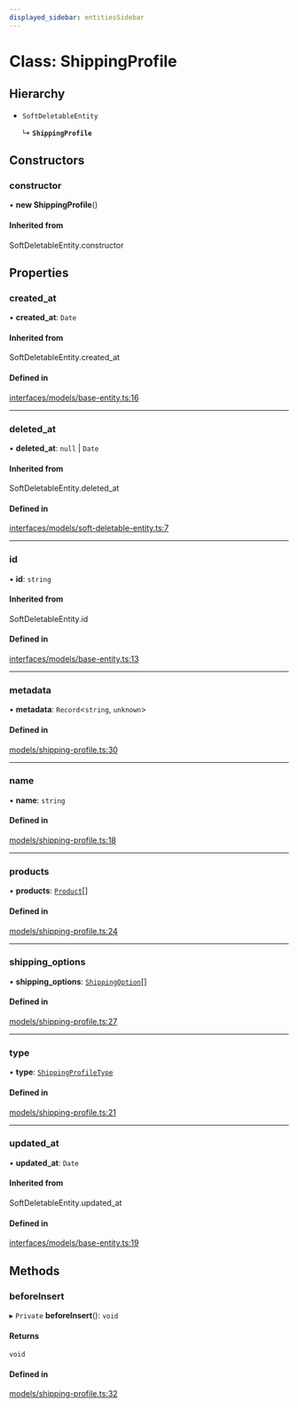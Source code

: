 ```yaml
---
displayed_sidebar: entitiesSidebar
---
```


# Class: ShippingProfile

## Hierarchy

- `SoftDeletableEntity`

  ↳ **`ShippingProfile`**

## Constructors

### constructor

• **new ShippingProfile**()

#### Inherited from

SoftDeletableEntity.constructor

## Properties

### created\_at

• **created\_at**: `Date`

#### Inherited from

SoftDeletableEntity.created\_at

#### Defined in

[interfaces/models/base-entity.ts:16](https://github.com/medusajs/medusa/blob/076b41bb8/packages/medusa/src/interfaces/models/base-entity.ts#L16)

___

### deleted\_at

• **deleted\_at**: ``null`` \| `Date`

#### Inherited from

SoftDeletableEntity.deleted\_at

#### Defined in

[interfaces/models/soft-deletable-entity.ts:7](https://github.com/medusajs/medusa/blob/076b41bb8/packages/medusa/src/interfaces/models/soft-deletable-entity.ts#L7)

___

### id

• **id**: `string`

#### Inherited from

SoftDeletableEntity.id

#### Defined in

[interfaces/models/base-entity.ts:13](https://github.com/medusajs/medusa/blob/076b41bb8/packages/medusa/src/interfaces/models/base-entity.ts#L13)

___

### metadata

• **metadata**: `Record`<`string`, `unknown`\>

#### Defined in

[models/shipping-profile.ts:30](https://github.com/medusajs/medusa/blob/076b41bb8/packages/medusa/src/models/shipping-profile.ts#L30)

___

### name

• **name**: `string`

#### Defined in

[models/shipping-profile.ts:18](https://github.com/medusajs/medusa/blob/076b41bb8/packages/medusa/src/models/shipping-profile.ts#L18)

___

### products

• **products**: [`Product`](Product.md)[]

#### Defined in

[models/shipping-profile.ts:24](https://github.com/medusajs/medusa/blob/076b41bb8/packages/medusa/src/models/shipping-profile.ts#L24)

___

### shipping\_options

• **shipping\_options**: [`ShippingOption`](ShippingOption.md)[]

#### Defined in

[models/shipping-profile.ts:27](https://github.com/medusajs/medusa/blob/076b41bb8/packages/medusa/src/models/shipping-profile.ts#L27)

___

### type

• **type**: [`ShippingProfileType`](../enums/ShippingProfileType.md)

#### Defined in

[models/shipping-profile.ts:21](https://github.com/medusajs/medusa/blob/076b41bb8/packages/medusa/src/models/shipping-profile.ts#L21)

___

### updated\_at

• **updated\_at**: `Date`

#### Inherited from

SoftDeletableEntity.updated\_at

#### Defined in

[interfaces/models/base-entity.ts:19](https://github.com/medusajs/medusa/blob/076b41bb8/packages/medusa/src/interfaces/models/base-entity.ts#L19)

## Methods

### beforeInsert

▸ `Private` **beforeInsert**(): `void`

#### Returns

`void`

#### Defined in

[models/shipping-profile.ts:32](https://github.com/medusajs/medusa/blob/076b41bb8/packages/medusa/src/models/shipping-profile.ts#L32)
